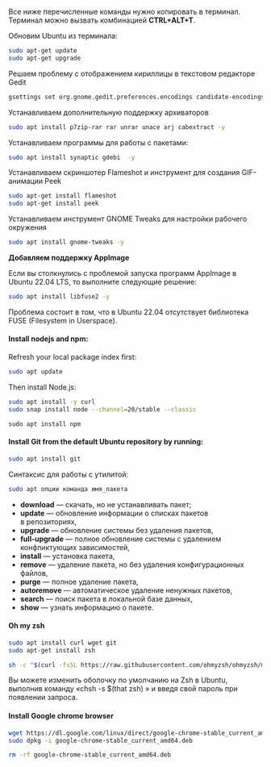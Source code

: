   
Все ниже перечисленные команды нужно копировать в терминал. Терминал можно вызвать комбинацией **CTRL+ALT+T**.

Обновим Ubuntu из терминала:
```bash
sudo apt-get update 
sudo apt-get upgrade
```

Решаем проблему с отображением кириллицы в текстовом редакторе Gedit
```bash
gsettings set org.gnome.gedit.preferences.encodings candidate-encodings "['UTF-8', 'WINDOWS-1251', 'KOI8-R', 'CURRENT', 'ISO-8859-15', 'UTF-16']"
```

Устанавливаем дополнительную поддержку архиваторов
```bash
sudo apt install p7zip-rar rar unrar unace arj cabextract -y
```

Устанавливаем программы для работы с пакетами:
```bash
sudo apt install synaptic gdebi  -y
```

Устанавливаем скриншотер Flameshot и инструмент для создания GIF-анимации Peek
```bash
sudo apt-get install flameshot 
sudo apt-get install peek
```

Устанавливаем инструмент GNOME Tweaks для настройки рабочего окружения
```bash
sudo apt install gnome-tweaks -y
```

**Добавляем поддержку AppImage**

Если вы столкнулись с проблемой запуска программ AppImage в Ubuntu 22.04 LTS, то выполните следующие решение:
```bash
sudo apt install libfuse2 -y
```

Проблема состоит в том, что в Ubuntu 22.04 отсутствует библиотека FUSE (Filesystem in Userspace).

#### Install nodejs and npm:
Refresh your local package index first:
```bash
sudo apt update
```

Then install Node.js:
```bash
sudo apt install -y curl
sudo snap install node --channel=20/stable --classic
```

```
sudo apt install npm
```

#### Install Git from the default Ubuntu repository by running:
```bash
sudo apt install git
```

Синтаксис для работы с утилитой:
```bash
sudo apt опции команда имя_пакета
```
- **download** ― скачать, но не устанавливать пакет;
- **update** ― обновление информации о списках пакетов в репозиториях,
- **upgrade** ― обновление системы без удаления пакетов,
- **full-upgrade** ― полное обновление системы с удалением конфликтующих зависимостей,
- **install** ― установка пакета,
- **remove** ― удаление пакета, но без удаления конфигурационных файлов,
- **purge** ― полное удаление пакета,
- **autoremove** ― автоматическое удаление ненужных пакетов,
- **search** ― поиск пакета в локальной базе данных,
- **show** ― узнать информацию о пакете.

#### Oh my zsh 
```bash 
sudo apt install curl wget git
sudo apt-get install zsh

sh -c "$(curl -fsSL https://raw.githubusercontent.com/ohmyzsh/ohmyzsh/master/tools/install.sh)"
```
Вы можете изменить оболочку по умолчанию на Zsh в Ubuntu, выполнив команду «chsh -s $(that zsh) » и введя свой пароль при появлении запроса.


#### Install Google chrome browser
```bash
wget https://dl.google.com/linux/direct/google-chrome-stable_current_amd64.deb
sudo dpkg -i google-chrome-stable_current_amd64.deb

rm -rf google-chrome-stable_current_amd64.deb 
```


